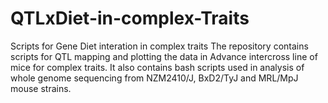 # QTLxDiet-in-complex-Traits
Scripts for Gene Diet interation in complex traits
The repository contains scripts for QTL mapping and plotting the data in Advance intercross line of mice for complex traits. It also contains bash scripts used in analysis of whole genome sequencing from NZM2410/J, BxD2/TyJ and MRL/MpJ mouse strains.     
